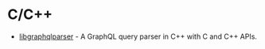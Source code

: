 # C/C++

- [libgraphqlparser](https://github.com/graphql/libgraphqlparser) - A GraphQL query parser in C++ with C and C++ APIs.
